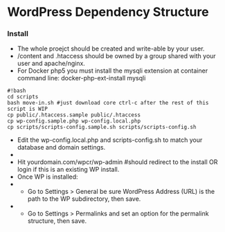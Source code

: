 # WordPress Dependency Structure #


### Install ###
* The whole proejct should be created and write-able by your user.
* /content and .htaccess should be owned by a group shared with your user and apache/nginx.
* For Docker php5 you must install the mysqli extension at container command line: docker-php-ext-install mysqli 

```
#!bash
cd scripts
bash move-in.sh #just download core ctrl-c after the rest of this script is WIP
cp public/.htaccess.sample public/.htaccess
cp wp-config.sample.php wp-config.local.php
cp scripts/scripts-config.sample.sh scripts/scripts-config.sh

```
* Edit the wp-config.local.php and scripts-config.sh to match your database and domain settings.
* 
* Hit yourdomain.com/wpcr/wp-admin #should redirect to the install OR login if this is an existing WP install.
* Once WP is installed:
* * Go to Settings >  General be sure WordPress Address (URL) is the path to the WP subdirectory, then save.
* * Go to Settings > Permalinks and set an option for the permalink structure, then save.